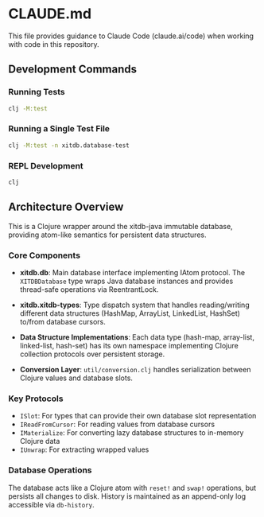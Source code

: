 # CLAUDE.md

This file provides guidance to Claude Code (claude.ai/code) when working with code in this repository.

## Development Commands

### Running Tests
```bash
clj -M:test
```

### Running a Single Test File
```bash
clj -M:test -n xitdb.database-test
```

### REPL Development
```bash
clj
```

## Architecture Overview

This is a Clojure wrapper around the xitdb-java immutable database, providing atom-like semantics for persistent data structures.

### Core Components

- **xitdb.db**: Main database interface implementing IAtom protocol. The `XITDBDatabase` type wraps Java database instances and provides thread-safe operations via ReentrantLock.

- **xitdb.xitdb-types**: Type dispatch system that handles reading/writing different data structures (HashMap, ArrayList, LinkedList, HashSet) to/from database cursors.

- **Data Structure Implementations**: Each data type (hash-map, array-list, linked-list, hash-set) has its own namespace implementing Clojure collection protocols over persistent storage.

- **Conversion Layer**: `util/conversion.clj` handles serialization between Clojure values and database slots.

### Key Protocols

- `ISlot`: For types that can provide their own database slot representation
- `IReadFromCursor`: For reading values from database cursors  
- `IMaterialize`: For converting lazy database structures to in-memory Clojure data
- `IUnwrap`: For extracting wrapped values

### Database Operations

The database acts like a Clojure atom with `reset!` and `swap!` operations, but persists all changes to disk. History is maintained as an append-only log accessible via `db-history`.
